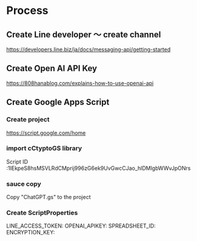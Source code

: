 # Process
## Create Line developer ～ create channel
https://developers.line.biz/ja/docs/messaging-api/getting-started

## Create Open AI API Key
https://808hanablog.com/explains-how-to-use-openai-api

## Create Google Apps Script
### Create project
https://script.google.com/home
### import cCtyptoGS library
Script ID :1IEkpeS8hsMSVLRdCMprij996zG6ek9UvGwcCJao_hlDMlgbWWvJpONrs

### sauce copy
Copy "ChatGPT.gs" to the project

### Create ScriptProperties
LINE_ACCESS_TOKEN:
OPENAI_APIKEY:
SPREADSHEET_ID:
ENCRYPTION_KEY:
